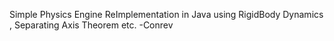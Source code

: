 Simple Physics Engine ReImplementation in Java using RigidBody Dynamics , Separating Axis Theorem etc. -Conrev

